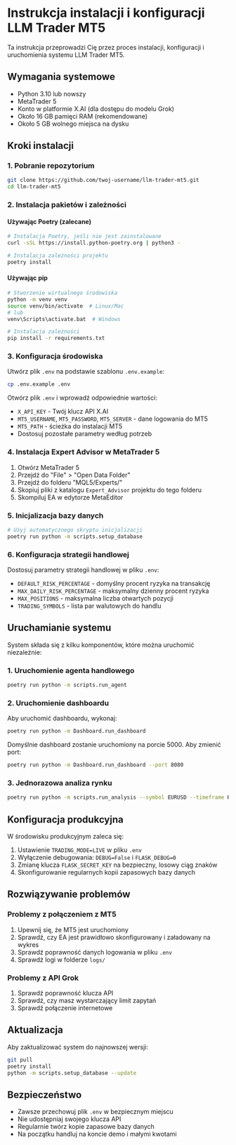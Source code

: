 # Instrukcja instalacji i konfiguracji LLM Trader MT5

Ta instrukcja przeprowadzi Cię przez proces instalacji, konfiguracji i uruchomienia systemu LLM Trader MT5.

## Wymagania systemowe

- Python 3.10 lub nowszy
- MetaTrader 5
- Konto w platformie X.AI (dla dostępu do modelu Grok)
- Około 16 GB pamięci RAM (rekomendowane)
- Około 5 GB wolnego miejsca na dysku

## Kroki instalacji

### 1. Pobranie repozytorium

```bash
git clone https://github.com/twoj-username/llm-trader-mt5.git
cd llm-trader-mt5
```

### 2. Instalacja pakietów i zależności

#### Używając Poetry (zalecane)

```bash
# Instalacja Poetry, jeśli nie jest zainstalowane
curl -sSL https://install.python-poetry.org | python3 -

# Instalacja zależności projektu
poetry install
```

#### Używając pip

```bash
# Stworzenie wirtualnego środowiska
python -m venv venv
source venv/bin/activate  # Linux/Mac
# lub
venv\Scripts\activate.bat  # Windows

# Instalacja zależności
pip install -r requirements.txt
```

### 3. Konfiguracja środowiska

Utwórz plik `.env` na podstawie szablonu `.env.example`:

```bash
cp .env.example .env
```

Otwórz plik `.env` i wprowadź odpowiednie wartości:

- `X_API_KEY` - Twój klucz API X.AI
- `MT5_USERNAME`, `MT5_PASSWORD`, `MT5_SERVER` - dane logowania do MT5
- `MT5_PATH` - ścieżka do instalacji MT5
- Dostosuj pozostałe parametry według potrzeb

### 4. Instalacja Expert Advisor w MetaTrader 5

1. Otwórz MetaTrader 5
2. Przejdź do "File" > "Open Data Folder"
3. Przejdź do folderu "MQL5/Experts/"
4. Skopiuj pliki z katalogu `Expert_Advisor` projektu do tego folderu
5. Skompiluj EA w edytorze MetaEditor

### 5. Inicjalizacja bazy danych

```bash
# Użyj automatycznego skryptu inicjalizacji
poetry run python -m scripts.setup_database
```

### 6. Konfiguracja strategii handlowej

Dostosuj parametry strategii handlowej w pliku `.env`:

- `DEFAULT_RISK_PERCENTAGE` - domyślny procent ryzyka na transakcję
- `MAX_DAILY_RISK_PERCENTAGE` - maksymalny dzienny procent ryzyka
- `MAX_POSITIONS` - maksymalna liczba otwartych pozycji
- `TRADING_SYMBOLS` - lista par walutowych do handlu

## Uruchamianie systemu

System składa się z kilku komponentów, które można uruchomić niezależnie:

### 1. Uruchomienie agenta handlowego

```bash
poetry run python -m scripts.run_agent
```

### 2. Uruchomienie dashboardu

Aby uruchomić dashboardu, wykonaj:

```bash
poetry run python -m Dashboard.run_dashboard
```

Domyślnie dashboard zostanie uruchomiony na porcie 5000. Aby zmienić port:

```bash
poetry run python -m Dashboard.run_dashboard --port 8080
```

### 3. Jednorazowa analiza rynku

```bash
poetry run python -m scripts.run_analysis --symbol EURUSD --timeframe H1
```

## Konfiguracja produkcyjna

W środowisku produkcyjnym zaleca się:

1. Ustawienie `TRADING_MODE=LIVE` w pliku `.env`
2. Wyłączenie debugowania: `DEBUG=False` i `FLASK_DEBUG=0`
3. Zmianę klucza `FLASK_SECRET_KEY` na bezpieczny, losowy ciąg znaków
4. Skonfigurowanie regularnych kopii zapasowych bazy danych

## Rozwiązywanie problemów

### Problemy z połączeniem z MT5

1. Upewnij się, że MT5 jest uruchomiony
2. Sprawdź, czy EA jest prawidłowo skonfigurowany i załadowany na wykres
3. Sprawdź poprawność danych logowania w pliku `.env`
4. Sprawdź logi w folderze `logs/`

### Problemy z API Grok

1. Sprawdź poprawność klucza API
2. Sprawdź, czy masz wystarczający limit zapytań
3. Sprawdź połączenie internetowe

## Aktualizacja

Aby zaktualizować system do najnowszej wersji:

```bash
git pull
poetry install
python -m scripts.setup_database --update
```

## Bezpieczeństwo

- Zawsze przechowuj plik `.env` w bezpiecznym miejscu
- Nie udostępniaj swojego klucza API
- Regularnie twórz kopie zapasowe bazy danych
- Na początku handluj na koncie demo i małymi kwotami 